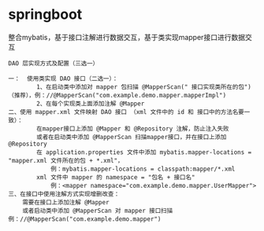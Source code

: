 # springboot
整合mybatis，基于接口注解进行数据交互，基于类实现mapper接口进行数据交互


	DAO 层实现方式及配置（三选一）
  
	一：	使用类实现 DAO 接口（二选一）：
			1、在启动类中添加对 mapper 包扫描 @MapperScan(" 接口实现类所在的包")（推荐），例：//@MapperScan("com.example.demo.mapper.mapperImpl")
			2、在每个实现类上面添加注解 @Mapper
	二、使用 mapper.xml 文件映射 DAO 接口 （xml 文件中的 id 和 接口中的方法名要一致）：
			在mapper接口上添加 @Mapper 和 @Repository 注解，防止注入失败
			或者在启动类中添加 @MapperScan 扫描mapper接口，并在接口上添加 @Repository
			在 application.properties 文件中添加 mybatis.mapper-locations = "mapper.xml 文件所在的包 + *.xml"，
				例：mybatis.mapper-locations = classpath:mapper/*.xml
			xml 文件中 mapper 的 namespace = "包名 + 接口名"
				例：<mapper namespace="com.example.demo.mapper.UserMapper">
	三、在接口中使用注解方式实现增删改查：
		需要在接口上添加注解 @Mapper
		或者启动类中添加 @MapperScan 对 mapper 接口扫描 例：//@MapperScan("com.example.demo.mapper")

